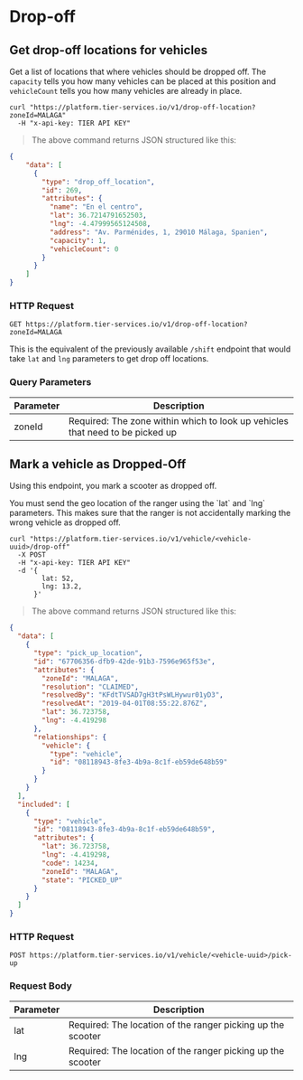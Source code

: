 
# Drop-off

## Get drop-off locations for vehicles

Get a list of locations that where vehicles should be dropped off. The `capacity` tells you how many
vehicles can be placed at this position and `vehicleCount` tells you how many vehicles are already
in place.

```shell
curl "https://platform.tier-services.io/v1/drop-off-location?zoneId=MALAGA"
  -H "x-api-key: TIER API KEY"
```

> The above command returns JSON structured like this:

```json
{
    "data": [
      {
        "type": "drop_off_location",
        "id": 269,
        "attributes": {
          "name": "En el centro",
          "lat": 36.7214791652503,
          "lng": -4.47999565124508,
          "address": "Av. Parménides, 1, 29010 Málaga, Spanien",
          "capacity": 1,
          "vehicleCount": 0
        }
      }
    ]
}
```


### HTTP Request

`GET https://platform.tier-services.io/v1/drop-off-location?zoneId=MALAGA`

<aside class="notice">
This is the equivalent of the previously available <code>/shift</code> endpoint that would take
<code>lat</code> and <code>lng</code> parameters to get drop off locations.
</aside>

### Query Parameters

Parameter | Description
--------- | -----------
zoneId    | Required: The zone within which to look up vehicles that need to be picked up



## Mark a vehicle as Dropped-Off

Using this endpoint, you mark a scooter as dropped off.

<aside class="notice">
You must send the geo location of the ranger using the `lat` and `lng` parameters.
This makes sure that the ranger is not accidentally marking the wrong vehicle as dropped off.
</aside>

```shell
curl "https://platform.tier-services.io/v1/vehicle/<vehicle-uuid>/drop-off"
  -X POST
  -H "x-api-key: TIER API KEY"
  -d '{
        lat: 52,
        lng: 13.2,
      }'
```

> The above command returns JSON structured like this:

```json
{
  "data": [
    {
      "type": "pick_up_location",
      "id": "67706356-dfb9-42de-91b3-7596e965f53e",
      "attributes": {
        "zoneId": "MALAGA",
        "resolution": "CLAIMED",
        "resolvedBy": "KFdtTVSAD7gH3tPsWLHywur01yD3",
        "resolvedAt": "2019-04-01T08:55:22.876Z",
        "lat": 36.723758,
        "lng": -4.419298
      },
      "relationships": {
        "vehicle": {
          "type": "vehicle",
          "id": "08118943-8fe3-4b9a-8c1f-eb59de648b59"
        }
      }
    }
  ],
  "included": [
    {
      "type": "vehicle",
      "id": "08118943-8fe3-4b9a-8c1f-eb59de648b59",
      "attributes": {
        "lat": 36.723758,
        "lng": -4.419298,
        "code": 14234,
        "zoneId": "MALAGA",
        "state": "PICKED_UP"
      }
    }
  ]
}
```


### HTTP Request

`POST https://platform.tier-services.io/v1/vehicle/<vehicle-uuid>/pick-up`


### Request Body

Parameter | Description
--------- | -----------
lat       | Required: The location of the ranger picking up the scooter
lng       | Required: The location of the ranger picking up the scooter
